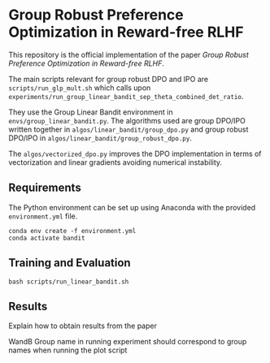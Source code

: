 # Group Robust Preference Optimization in Reward-free RLHF

This repository is the official implementation of the paper _Group Robust Preference Optimization in Reward-free RLHF_.


The main scripts relevant for group robust DPO and IPO are `scripts/run_glp_mult.sh` which calls upon `experiments/run_group_linear_bandit_sep_theta_combined_det_ratio`.

They use the Group Linear Bandit environment in `envs/group_linear_bandit.py`. The algorithms used are group DPO/IPO written together in `algos/linear_bandit/group_dpo.py` and group robust DPO/IPO in `algos/linear_bandit/group_robust_dpo.py`.

The `algos/vectorized_dpo.py` improves the DPO implementation in terms of vectorization and linear gradients avoiding numerical instability.

##  Requirements

The Python environment can be set up using Anaconda with the provided `environment.yml` file.

```
conda env create -f environment.yml
conda activate bandit
```

## Training and Evaluation


```
bash scripts/run_linear_bandit.sh
```

## Results

Explain how to obtain results from the paper



WandB Group name in running experiment should correspond to group names when running the plot script
